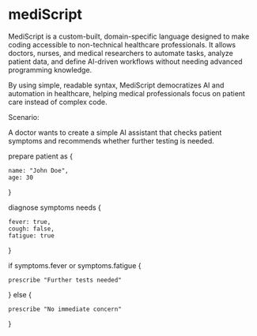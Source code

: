 # mediScript
MediScript is a custom-built, domain-specific language designed to make coding accessible to non-technical healthcare professionals. It allows doctors, nurses, and medical researchers to automate tasks, analyze patient data, and define AI-driven workflows without needing advanced programming knowledge.

By using simple, readable syntax, MediScript democratizes AI and automation in healthcare, helping medical professionals focus on patient care instead of complex code.

Scenario:

A doctor wants to create a simple AI assistant that checks patient symptoms and recommends whether further testing is needed.

prepare patient as {

    name: "John Doe",
    age: 30
    
}

diagnose symptoms needs {

    fever: true,
    cough: false,
    fatigue: true
    
}

if symptoms.fever or symptoms.fatigue {

    prescribe "Further tests needed"
    
} else {

    prescribe "No immediate concern"
    
}
